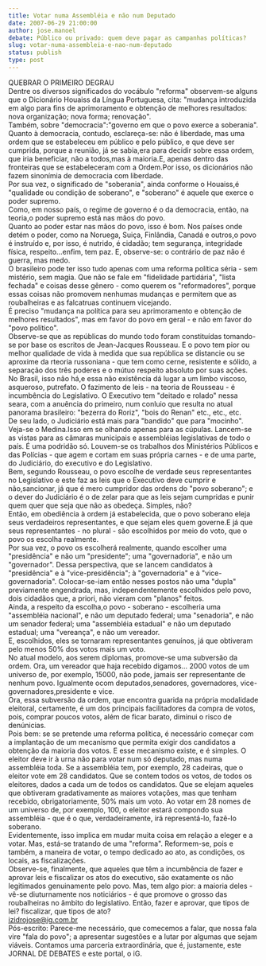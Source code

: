 ```yaml
---
title: Votar numa Assembléia e não num Deputado
date: 2007-06-29 21:00:00
author: jose.manoel
debate: Público ou privado: quem deve pagar as campanhas políticas?
slug: votar-numa-assembleia-e-nao-num-deputado
status: publish 
type: post
---
```


QUEBRAR O PRIMEIRO DEGRAU  
Dentre os diversos significados do vocábulo "reforma" observem-se alguns que o Dicionário Houaiss da Língua Portuguesa, cita: "mudança introduzida em algo para fins de aprimoramento e obtenção de melhores resultados: nova organização; nova forma; renovação".  
Também, sobre "democracia":"governo em que o povo exerce a soberania".  
Quanto à democracia, contudo, esclareça-se: não é liberdade, mas uma ordem que se estabeleceu em público e pelo público, e que deve ser cumprida, porque a reunião, já se sabia,era para decidir sobre essa ordem, que iria beneficiar, não a todos,mas à maioria.E, apenas dentro das fronteiras que se estabeleceram com a Ordem.Por isso, os dicionários não fazem sinonímia de democracia com liberdade.  
Por sua vez, o significado de "soberania", ainda conforme o Houaiss,é "qualidade ou condição de soberano", e "soberano" é aquele que exerce o poder supremo.  
Como, em nosso país, o regime de governo é o da democracia, então, na teoria,o poder supremo está nas mãos do povo.  
Quanto ao poder estar nas mãos do povo, isso é bom. Nos países onde detém o poder, como na Noruega, Suiça, Finlândia, Canadá e outros,o povo é instruído e, por isso, é nutrido, é cidadão; tem segurança, integridade física, respeito...enfim, tem paz. E, observe-se: o contrário de paz não é guerra, mas medo.  
O brasileiro pode ter isso tudo apenas com uma reforma política séria - sem mistério, sem magia. Que não se fale em "fidelidade partidária", "lista fechada" e coisas desse gênero - como querem os "reformadores", porque essas coisas não promovem nenhumas mudanças e permitem que as roubalheiras e as falcatruas continuem vicejando.  
É preciso "mudança na política para seu aprimoramento e obtenção de melhores resultados", mas em favor do povo em geral - e não em favor do "povo político".  
Observe-se que as repúblicas do mundo todo foram constituídas tomando-se por base os escritos de Jean-Jacques Rousseau. E o povo tem pior ou melhor qualidade de vida à medida que sua república se distancie ou se aproxime da rteoria russoniana - que tem como cerne, resistente e sólido, a separação dos três poderes e o mútuo respeito absoluto por suas ações. No Brasil, isso não há,e essa não existência dá lugar a um limbo viscoso, asqueroso, putrefato. O fazimento de leis - na teoria de Rousseau - é incumbência do Legislativo. O Executivo tem "deitado e rolado" nessa seara, com a anuência do primeiro, num conluio que resulta no atual panorama brasileiro: "bezerra do Roriz", "bois do Renan" etc., etc., etc.  
De seu lado, o Judiciário está mais para "bandido" que para "mocinho". Veja-se o Medina.Isso em se olhando apenas para as cúpulas. Lancem-se as vistas para as câmaras municipais e assembléias legislativas de todo o país. É uma podridão só. Louvem-se os trabalhos dos Ministérios Públicos e das Polícias - que agem e cortam em suas própria carnes - e de uma parte, do Judiciário, do executivo e do Legislativo.  
Bem, segundo Rousseau, o povo escolhe de verdade seus representantes no Legislativo e este faz as leis que o Executivo deve cumprir e não,sancionar, já que é mero cumpridor das ordens do "povo soberano"; e o dever do Judiciário é o de zelar para que as leis sejam cumpridas e punir quem quer que seja que não as obedeça. Simples, não?  
Então, em obediência à ordem já estabelecida, que o povo soberano eleja seus verdadeiros representantes, e que sejam eles quem governe.E já que seus representantes - no plural - são escolhidos por meio do voto, que o povo os escolha realmente.   
Por sua vez, o povo os escolherá realmente, quando escolher uma "presidência" e não um "presidente"; uma "governadoria", e não um "governador". Dessa perspectiva, que se lancem candidatos à "presidência" e à "vice-presidência"; à "governadoria" e à "vice-governadoria". Colocar-se-iam então nesses postos não uma "dupla" previamente engendrada, mas, independentemente escolhidos pelo povo, dois cidadãos que, a priori, não vieram com "planos" feitos.  
Ainda, a respeito da escolha,o povo - soberano - escolheria uma "assembléia nacional", e não um deputado federal; uma "senadoria", e não um senador federal; uma "assembléia estadual" e não um deputado estadual; uma "vereança", e não um vereador.  
E, escolhidos, eles se tornaram representantes genuínos, já que obtiveram pelo menos 50% dos votos mais um voto.  
No atual modelo, aos serem diplomas, promove-se uma subversão da ordem. Ora, um vereador que haja recebido digamos... 2000 votos de um universo de, por exemplo, 15000, não pode, jamais ser representante de nenhum povo. Igualmente ocom deputados,senadores, governadores, vice-governadores,presidente e vice.  
Ora, essa subversão da ordem, que encontra guarida na própria modalidade eleitoral, certamente, é um dos principais facilitadores da compra de votos, pois, comprar poucos votos, além de ficar barato, diminui o risco de denúnicias.   
Pois bem: se se pretende uma reforma política, é necessário começar com a implantação de um mecanismo que permita exigir dos candidatos a obtenção da maioria dos votos. E esse mecanismo existe, e é simples. O eleitor deve ir à urna não para votar num só deputado, mas numa assembléia toda. Se a assembléia tem, por exemplo, 28 cadeiras, que o eleitor vote em 28 candidatos. Que se contem todos os votos, de todos os eleitores, dados a cada um de todos os candidatos. Que se elejam aqueles que obtiveram gradativamente as maiores votações, mas que tenham recebido, obrigatoriamente, 50% mais um voto. Ao votar em 28 nomes de um universo de, por exemplo, 100, o eleitor estará compondo sua assembléia - que é o que, verdadeiramente, irá representá-lo, fazê-lo soberano.  
Evidentemente, isso implica em mudar muita coisa em relação a eleger e a votar. Mas, está-se tratando de uma "reforma". Reformem-se, pois e também, a maneira de votar, o tempo dedicado ao ato, as condições, os locais, as fiscalizações.  
Observe-se, finalmente, que aqueles que têm a incumbência de fazer e aprovar leis e fiscalizar os atos do executivo, são exatamente os não legitimados genuinamente pelo povo. Mas, tem algo pior: a maioria deles - vê-se diuturnamente nos noticiários - é que promove o grosso das roubalheiras no âmbito do legislativo. Então, fazer e aprovar, que tipos de lei? fiscalizar, que tipos de ato?   
izidrojose@ig.com.br   
Pós-escrito: Parece-me necessário, que comecemos a falar, que nossa fala vire "fala do povo"; a apresentar sugestões e a lutar por algumas que sejam viáveis. Contamos uma parceria extraordinária, que é, justamente, este JORNAL DE DEBATES e este portal, o iG.   
  
  

